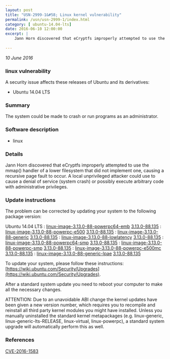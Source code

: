 ```yaml
---
layout: post
title: "USN-2999-1&#58; Linux kernel vulnerability"
permalink: /usn/usn-2999-1/index.html
category: [ ubuntu-14.04-lts]
date: 2016-06-10 12:00:00
excerpt: |
    Jann Horn discovered that eCryptfs improperly attempted to use the mmap() handler of a lower filesystem that did not implement one, causing a recursive page fault to occur. A local unprivileged attacker could use to cause a denial of service (system crash) or possibly execute arbitrary code with administrative privileges. 
    
--- 
```

 
 

*10 June 2016*

### linux vulnerability

A security issue affects these releases of Ubuntu and its derivatives:

* Ubuntu 14.04 LTS

### Summary

The system could be made to crash or run programs as an administrator. 

### Software description

* linux 

### Details

Jann Horn discovered that eCryptfs improperly attempted to use the mmap() handler of a lower filesystem that did not implement one, causing a recursive page fault to occur. A local unprivileged attacker could use to cause a denial of service (system crash) or possibly execute arbitrary code with administrative privileges. 

### Update instructions

The problem can be corrected by updating your system to the following package version:

Ubuntu 14.04 LTS
 : [linux-image-3.13.0-88-powerpc64-emb](https://launchpad.net/ubuntu/+source/linux) <span> [3.13.0-88.135](https://launchpad.net/ubuntu/+source/linux/3.13.0-88.135) </span> 
 : [linux-image-3.13.0-88-powerpc-e500](https://launchpad.net/ubuntu/+source/linux) <span> [3.13.0-88.135](https://launchpad.net/ubuntu/+source/linux/3.13.0-88.135) </span> 
 : [linux-image-3.13.0-88-generic](https://launchpad.net/ubuntu/+source/linux) <span> [3.13.0-88.135](https://launchpad.net/ubuntu/+source/linux/3.13.0-88.135) </span> 
 : [linux-image-3.13.0-88-lowlatency](https://launchpad.net/ubuntu/+source/linux) <span> [3.13.0-88.135](https://launchpad.net/ubuntu/+source/linux/3.13.0-88.135) </span> 
 : [linux-image-3.13.0-88-powerpc64-smp](https://launchpad.net/ubuntu/+source/linux) <span> [3.13.0-88.135](https://launchpad.net/ubuntu/+source/linux/3.13.0-88.135) </span> 
 : [linux-image-3.13.0-88-powerpc-smp](https://launchpad.net/ubuntu/+source/linux) <span> [3.13.0-88.135](https://launchpad.net/ubuntu/+source/linux/3.13.0-88.135) </span> 
 : [linux-image-3.13.0-88-powerpc-e500mc](https://launchpad.net/ubuntu/+source/linux) <span> [3.13.0-88.135](https://launchpad.net/ubuntu/+source/linux/3.13.0-88.135) </span> 
 : [linux-image-3.13.0-88-generic-lpae](https://launchpad.net/ubuntu/+source/linux) <span> [3.13.0-88.135](https://launchpad.net/ubuntu/+source/linux/3.13.0-88.135) </span> 

To update your system, please follow these instructions: [https://wiki.ubuntu.com/Security/Upgrades](https://wiki.ubuntu.com/Security/Upgrades).

After a standard system update you need to reboot your computer to make all the necessary changes.

ATTENTION: Due to an unavoidable ABI change the kernel updates have been given a new version number, which requires you to recompile and reinstall all third party kernel modules you might have installed. Unless you manually uninstalled the standard kernel metapackages (e.g. linux-generic, linux-generic-lts-RELEASE, linux-virtual, linux-powerpc), a standard system upgrade will automatically perform this as well. 

### References

 
 [CVE-2016-1583](http://people.ubuntu.com/~ubuntu-security/cve/CVE-2016-1583)
 


